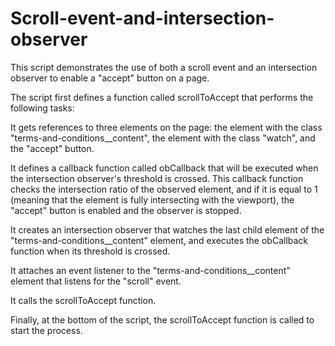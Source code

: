 # Scroll-event-and-intersection-observer

This script demonstrates the use of both a scroll event and an intersection observer to enable a "accept" button on a page.

The script first defines a function called scrollToAccept that performs the following tasks:

It gets references to three elements on the page: the element with the class "terms-and-conditions__content", the element with the class "watch", and the "accept" button.

It defines a callback function called obCallback that will be executed when the intersection observer's threshold is crossed. This callback function checks the intersection ratio of the observed element, and if it is equal to 1 (meaning that the element is fully intersecting with the viewport), the "accept" button is enabled and the observer is stopped.

It creates an intersection observer that watches the last child element of the "terms-and-conditions__content" element, and executes the obCallback function when its threshold is crossed.

It attaches an event listener to the "terms-and-conditions__content" element that listens for the "scroll" event.

It calls the scrollToAccept function.

Finally, at the bottom of the script, the scrollToAccept function is called to start the process.
